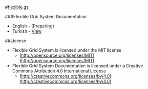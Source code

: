 #[flexible.gs](http://flexible.gs)

###Flexible Grid System Documentation
- English - (Preparing)
- Turkish - [View](#)

##License
- Flexible Grid System is licensed under the MIT license
  - [http://opensource.org/licenses/MIT](http://opensource.org/licenses/MIT)
- Flexible Grid System Documentation is licensed under a Creative Commons Attribution 4.0 International License
  - [http://creativecommons.org/licenses/by/4.0](http://creativecommons.org/licenses/by/4.0)

